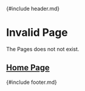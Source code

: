 {#include header.md}

# Invalid Page

The Pages does not not exist.

## [Home Page](about_me.md)

{#include footer.md}
